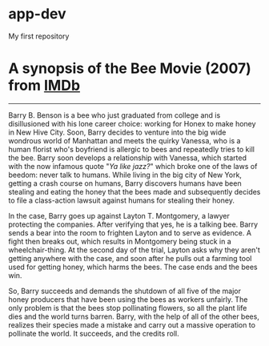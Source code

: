 # app-dev
My first repository

# A synopsis of the Bee Movie (2007) from [IMDb](https://www.imdb.com/title/tt0389790/plotsummary/)
---
Barry B. Benson is a bee who just graduated from college and is disillusioned with his lone career choice: working for Honex to make honey in New Hive City. Soon, Barry decides to venture into the big wide wondrous world of Manhattan and meets the quirky Vanessa, who is a human florist who's boyfriend is allergic to bees and repeatedly tries to kill the bee. Barry soon develops a relationship with Vanessa, which started with the now infamous quote "*Ya like jazz?*" which broke one of the laws of beedom: never talk to humans. While living in the big city of New York, getting a crash course on humans, Barry discovers humans have been stealing and eating the honey that the bees made and subsequently decides to file a class-action lawsuit against humans for stealing their honey.

In the case, Barry goes up against Layton T. Montgomery, a lawyer protecting the companies. After verifying that yes, he is a talking bee. Barry sends a bear into the room to frighten Layton and to serve as evidence. A fight then breaks out, which results in Montgomery being stuck in a wheelchair-thing. At the second day of the trial, Layton asks why they aren't getting anywhere with the case, and soon after he pulls out a farming tool used for getting honey, which harms the bees. The case ends and the bees win.

So, Barry succeeds and demands the shutdown of all five of the major honey producers that have been using the bees as workers unfairly. The only problem is that the bees stop pollinating flowers, so all the plant life dies and the world turns barren. Barry, with the help of all of the other bees, realizes their species made a mistake and carry out a massive operation to pollinate the world. It succeeds, and the credits roll.
